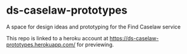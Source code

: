 # ds-caselaw-prototypes
A space for design ideas and prototyping for the Find Caselaw service

This repo is linked to a heroku account at https://ds-caselaw-prototypes.herokuapp.com/ for previewing.
